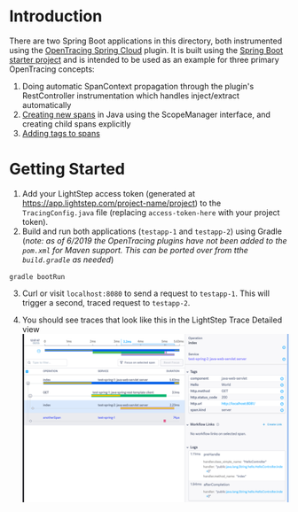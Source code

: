 # Introduction
There are two Spring Boot applications in this directory, both instrumented using the [OpenTracing Spring Cloud](https://github.com/opentracing-contrib/java-spring-cloud) plugin. It is built using the [Spring Boot starter project](https://github.com/spring-projects/spring-boot/tree/master/spring-boot-project/spring-boot-starters) and is intended to be used as an example for three primary OpenTracing concepts:

1. Doing automatic SpanContext propagation through the plugin's RestController instrumentation which handles inject/extract automatically
2. [Creating new spans](https://github.com/lightstep/CS-Demo-Applications/blob/60143853e2c601bd213bf0c552191eb908a8667d/Spring-Boot-Demo-Apps/testapp-1/src/main/java/hello/HelloController.java#L27) in Java using the ScopeManager interface, and creating child spans explicitly
3. [Adding tags to spans](https://github.com/lightstep/CS-Demo-Applications/blob/60143853e2c601bd213bf0c552191eb908a8667d/Spring-Boot-Demo-Apps/testapp-1/src/main/java/hello/HelloController.java#L28)

# Getting Started
1. Add your LightStep access token (generated at https://app.lightstep.com/project-name/project) to the `TracingConfig.java` file (replacing `access-token-here` with your project token).
2. Build and run both applications (`testapp-1` and `testapp-2`) using Gradle (*note: as of 6/2019 the OpenTracing plugins have not been added to the `pom.xml` for Maven support. This can be ported over from tthe `build.gradle` as needed*)
```
gradle bootRun
```
3. Curl or visit `localhost:8080` to send a request to `testapp-1`. This will trigger a second, traced request to `testapp-2`.

4. You should see traces that look like this in the LightStep Trace Detailed view ![Example Trace](images/trace.png)
